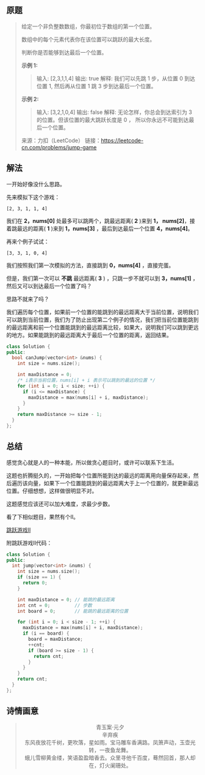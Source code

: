 ## 原题

> 给定一个非负整数数组，你最初位于数组的第一个位置。
>
> 数组中的每个元素代表你在该位置可以跳跃的最大长度。
>
> 判断你是否能够到达最后一个位置。
>
> **示例 1:**
>
> > 输入: [2,3,1,1,4]
> > 输出: true
> > 解释: 我们可以先跳 1 步，从位置 0 到达 位置 1, 然后再从位置 1 跳 3 步到达最后一个位置。
>
> **示例 2:**
>
> > 输入: [3,2,1,0,4]
> > 输出: false
> > 解释: 无论怎样，你总会到达索引为 3 的位置。但该位置的最大跳跃长度是 0 ， 所以你永远不可能到达最后一个位置。
>
> 来源：力扣（LeetCode）
> 链接：https://leetcode-cn.com/problems/jump-game

## 解法

一开始好像没什么思路。

先来模拟下这个游戏：

`[2, 3, 1, 1, 4]`

我们在 **2，nums[0]** 处最多可以跳两个，跳最远距离( **2** )来到 **1， nums[2]**，接着跳最远的距离( **1** )来到 **1，nums[3]** ，最后到达最后一个位置 **4，nums[4]**。

再来个例子试试：

`[3, 3, 1, 0, 4]`

我们按照我们第一次模拟的方法，直接跳到 **0，nums[4]** ，直接完蛋。

但是，我们第一次可以 **不跳** 最远距离( **3** ) ，只跳一步不就可以到 **3，nums[1]** ，然后又可以到达最后一个位置了吗？

思路不就来了吗？

我们遍历每个位置，如果前一个位置的能跳到的最远距离大于当前位置，说明我们可以跳到当前位置，我们为了防止出现第二个例子的情况，我们把当前位置能跳到的最远距离和前一个位置能跳到的最远距离比较，如果大，说明我们可以跳到更远的地方。如果能跳到的最远距离大于最后一个位置的距离，返回结果。

````cpp
class Solution {
public:
  bool canJump(vector<int> &nums) {
    int size = nums.size();

    int maxDistance = 0;
    /* i表示当前位置，nums[i] + i 表示可以跳到的最远的位置 */
    for (int i = 0; i < size; ++i) {
      if (i <= maxDistance) {
        maxDistance = max(nums[i] + i, maxDistance);
      }
    }
    return maxDistance >= size - 1;
  }
};
````

## 总结

感觉贪心就是人的一种本能，所以做贪心题目时，或许可以联系下生活。

这题也折腾挺久的，一开始把每个位置所能到达的最远的距离用向量保存起来，然后遍历该向量，如果下一个位置能跳到的最远距离大于上一个位置的，就更新最远位置。仔细想想，这样做很明显不对。

这题感觉应该还可以加大难度，求最少步数。

看了下相似题目，果然有个Ⅱ。

[跳跃游戏Ⅱ](https://leetcode-cn.com/problems/jump-game-ii/)

附跳跃游戏Ⅱ代码：

````cpp
class Solution {
public:
  int jump(vector<int> &nums) {
    int size = nums.size();
    if (size == 1) {
      return 0;
    }

    int maxDistance = 0; // 能跳的最远距离
    int cnt = 0;         // 步数
    int board = 0;       // 能跳的最远距离的位置

    for (int i = 0; i < size - 1; ++i) {
      maxDistance = max(nums[i] + i, maxDistance);
      if (i == board) {
        board = maxDistance;
        ++cnt;
        if (board >= size - 1) {
          return cnt;
        }
      }
    }
    return cnt;
  }
};
````

## 诗情画意

> <center>青玉案·元夕</center>
> <center>辛弃疾</center>
> <center>东风夜放花千树，更吹落，星如雨。宝马雕车香满路。凤箫声动，玉壶光转，一夜鱼龙舞。</center>
> <center>蛾儿雪柳黄金缕，笑语盈盈暗香去。众里寻他千百度，蓦然回首，那人却在，灯火阑珊处。</center>

